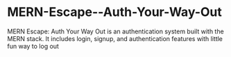 # MERN-Escape--Auth-Your-Way-Out
MERN Escape: Auth Your Way Out is an authentication system built with the MERN stack. It includes login, signup, and authentication features with little fun way to log out 
